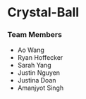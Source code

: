 # Crystal-Ball

### Team Members
* Ao Wang
* Ryan Hoffecker
* Sarah Yang 
* Justin Nguyen
* Justina Doan
* Amanjyot Singh
